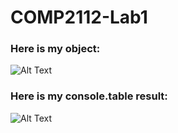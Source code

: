 # COMP2112-Lab1

### Here is my object:

![Alt Text](url)

### Here is my console.table result:

![Alt Text](url)
